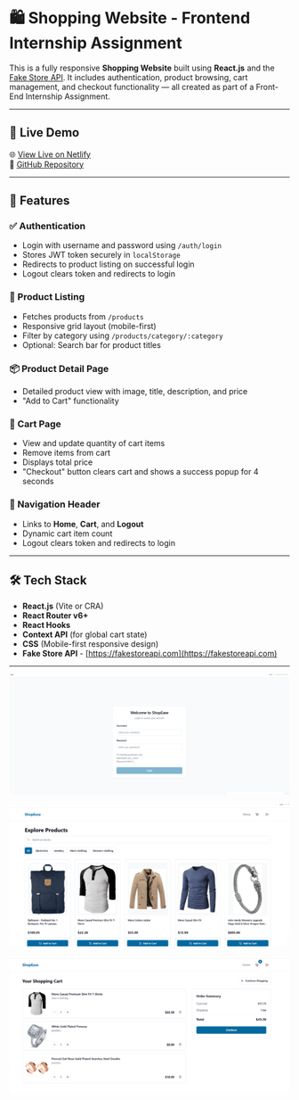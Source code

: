 # 🛍️ Shopping Website - Frontend Internship Assignment

This is a fully responsive **Shopping Website** built using **React.js** and the [Fake Store API](https://fakestoreapi.com/). It includes authentication, product browsing, cart management, and checkout functionality — all created as part of a Front-End Internship Assignment.

---

## 🚀 Live Demo

🌐 [View Live on Netlify](https://your-live-link.netlify.app)  
📂 [GitHub Repository](https://github.com/yourusername/shopping-website)

---

## 📌 Features

### ✅ Authentication
- Login with username and password using `/auth/login`
- Stores JWT token securely in `localStorage`
- Redirects to product listing on successful login
- Logout clears token and redirects to login

### 🛒 Product Listing
- Fetches products from `/products`
- Responsive grid layout (mobile-first)
- Filter by category using `/products/category/:category`
- Optional: Search bar for product titles

### 📦 Product Detail Page
- Detailed product view with image, title, description, and price
- "Add to Cart" functionality

### 🧺 Cart Page
- View and update quantity of cart items
- Remove items from cart
- Displays total price
- "Checkout" button clears cart and shows a success popup for 4 seconds

### 🔗 Navigation Header
- Links to **Home**, **Cart**, and **Logout**
- Dynamic cart item count
- Logout clears token and redirects to login

---

## 🛠️ Tech Stack

- **React.js** (Vite or CRA)
- **React Router v6+**
- **React Hooks**
- **Context API** (for global cart state)
- **CSS** (Mobile-first responsive design)
- **Fake Store API** - [https://fakestoreapi.com](https://fakestoreapi.com)

---
![alt text](image-1.png)

![alt text](image.png)

![alt text](image-2.png)